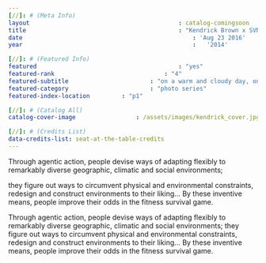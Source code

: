 ```yaml
---
[//]: # (Meta Info)
layout 											: catalog-comingsoon
title 											: "Kendrick Brown x SVNCRWNS"
date 												: 'Aug 23 2016'
year 												:	'2014'

[//]: # (Featured Info)
featured 										: "yes"
featured-rank								: "4"
featured-subtitle						: "on a warm and cloudy day, one day before rain poured from the clouds"
featured-category						: "photo series"
featured-index-location			: "p1"

[//]: # (Catalog All)
catalog-cover-image					: /assets/images/kendrick_cover.jpg

[//]: # (Credits List)
data-credits-list: seat-at-the-table-credits
---
```



Through agentic action, people devise ways of adapting flexibly to remarkably diverse geographic, climatic and social environments; 


they figure out ways to circumvent physical and environmental constraints, redesign and construct environments to their liking… By these inventive means, people improve their odds in the fitness survival game.  

Through agentic action, people devise ways of adapting flexibly to remarkably diverse geographic, climatic and social environments; they figure out ways to circumvent physical and environmental constraints, redesign and construct environments to their liking… By these inventive means, people improve their odds in the fitness survival game.